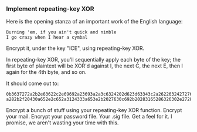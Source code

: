 ### Implement repeating-key XOR

Here is the opening stanza of an important work of the English language:

    
    
    Burning 'em, if you ain't quick and nimble
    I go crazy when I hear a cymbal

Encrypt it, under the key "ICE", using repeating-key XOR.

In repeating-key XOR, you'll sequentially apply each byte of the key; the
first byte of plaintext will be XOR'd against I, the next C, the next E, then
I again for the 4th byte, and so on.

It should come out to:

    
    
    0b3637272a2b2e63622c2e69692a23693a2a3c6324202d623d63343c2a26226324272765272
    a282b2f20430a652e2c652a3124333a653e2b2027630c692b20283165286326302e27282f

Encrypt a bunch of stuff using your repeating-key XOR function. Encrypt your
mail. Encrypt your password file. Your .sig file. Get a feel for it. I
promise, we aren't wasting your time with this.
